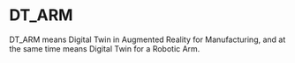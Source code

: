 # DT_ARM

DT_ARM means Digital Twin in Augmented Reality for Manufacturing, and at the same time means Digital Twin for a Robotic Arm.
